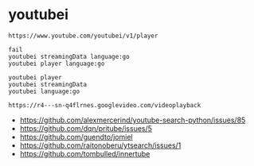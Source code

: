 # youtubei

~~~
https://www.youtube.com/youtubei/v1/player
~~~

~~~
fail
youtubei streamingData language:go
youtubei player language:go

youtubei player
youtubei streamingData
youtubei language:go
~~~

~~~
https://r4---sn-q4flrnes.googlevideo.com/videoplayback
~~~

- https://github.com/alexmercerind/youtube-search-python/issues/85
- https://github.com/dqn/pritube/issues/5
- https://github.com/guendto/jomiel
- https://github.com/raitonoberu/ytsearch/issues/1
- https://github.com/tombulled/innertube
